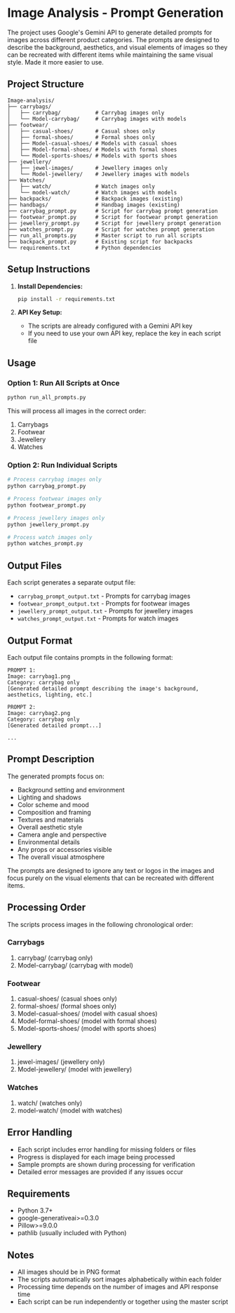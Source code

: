 # Image Analysis - Prompt Generation

The project uses Google's Gemini API to generate detailed prompts for images across different product categories. The prompts are designed to describe the background, aesthetics, and visual elements of images so they can be recreated with different items while maintaining the same visual style. Made it more easier to use.

## Project Structure

```
Image-analysis/
├── carrybags/
│   ├── carrybag/           # Carrybag images only
│   └── Model-carrybag/     # Carrybag images with models
├── footwear/
│   ├── casual-shoes/       # Casual shoes only
│   ├── formal-shoes/       # Formal shoes only
│   ├── Model-casual-shoes/ # Models with casual shoes
│   ├── Model-formal-shoes/ # Models with formal shoes
│   └── Model-sports-shoes/ # Models with sports shoes
├── jewellery/
│   ├── jewel-images/       # Jewellery images only
│   └── Model-jewellery/    # Jewellery images with models
├── Watches/
│   ├── watch/              # Watch images only
│   └── model-watch/        # Watch images with models
├── backpacks/              # Backpack images (existing)
├── handbags/               # Handbag images (existing)
├── carrybag_prompt.py      # Script for carrybag prompt generation
├── footwear_prompt.py      # Script for footwear prompt generation
├── jewellery_prompt.py     # Script for jewellery prompt generation
├── watches_prompt.py       # Script for watches prompt generation
├── run_all_prompts.py      # Master script to run all scripts
├── backpack_prompt.py      # Existing script for backpacks
└── requirements.txt        # Python dependencies
```

## Setup Instructions

1. **Install Dependencies:**
   ```bash
   pip install -r requirements.txt
   ```

2. **API Key Setup:**
   - The scripts are already configured with a Gemini API key
   - If you need to use your own API key, replace the key in each script file

## Usage

### Option 1: Run All Scripts at Once
```bash
python run_all_prompts.py
```
This will process all images in the correct order:
1. Carrybags
2. Footwear
3. Jewellery
4. Watches

### Option 2: Run Individual Scripts
```bash
# Process carrybag images only
python carrybag_prompt.py

# Process footwear images only
python footwear_prompt.py

# Process jewellery images only
python jewellery_prompt.py

# Process watch images only
python watches_prompt.py
```

## Output Files

Each script generates a separate output file:

- `carrybag_prompt_output.txt` - Prompts for carrybag images
- `footwear_prompt_output.txt` - Prompts for footwear images
- `jewellery_prompt_output.txt` - Prompts for jewellery images
- `watches_prompt_output.txt` - Prompts for watch images

## Output Format

Each output file contains prompts in the following format:

```
PROMPT 1:
Image: carrybag1.png
Category: carrybag only
[Generated detailed prompt describing the image's background, aesthetics, lighting, etc.]

PROMPT 2:
Image: carrybag2.png
Category: carrybag only
[Generated detailed prompt...]

...
```

## Prompt Description

The generated prompts focus on:
- Background setting and environment
- Lighting and shadows
- Color scheme and mood
- Composition and framing
- Textures and materials
- Overall aesthetic style
- Camera angle and perspective
- Environmental details
- Any props or accessories visible
- The overall visual atmosphere

The prompts are designed to ignore any text or logos in the images and focus purely on the visual elements that can be recreated with different items.

## Processing Order

The scripts process images in the following chronological order:

### Carrybags
1. carrybag/ (carrybag only)
2. Model-carrybag/ (carrybag with model)

### Footwear
1. casual-shoes/ (casual shoes only)
2. formal-shoes/ (formal shoes only)
3. Model-casual-shoes/ (model with casual shoes)
4. Model-formal-shoes/ (model with formal shoes)
5. Model-sports-shoes/ (model with sports shoes)

### Jewellery
1. jewel-images/ (jewellery only)
2. Model-jewellery/ (model with jewellery)

### Watches
1. watch/ (watches only)
2. model-watch/ (model with watches)

## Error Handling

- Each script includes error handling for missing folders or files
- Progress is displayed for each image being processed
- Sample prompts are shown during processing for verification
- Detailed error messages are provided if any issues occur

## Requirements

- Python 3.7+
- google-generativeai>=0.3.0
- Pillow>=9.0.0
- pathlib (usually included with Python)

## Notes

- All images should be in PNG format
- The scripts automatically sort images alphabetically within each folder
- Processing time depends on the number of images and API response time
- Each script can be run independently or together using the master script
